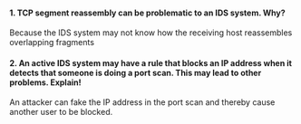 #### 1. TCP segment reassembly can be problematic to an IDS system. Why?

Because the IDS system may not know how the receiving host reassembles overlapping fragments

#### 2. An active IDS system may have a rule that blocks an IP address when it detects that someone is doing a port scan. This may lead to other problems. Explain!

An attacker can fake the IP address in the port scan and thereby cause another user to be blocked.
